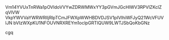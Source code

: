 Vm14YVUxTnRWa1pOVldoVVYwZDRWMWxYY3pGVmJGcHlWV3RPVlZKclZqVlVW
VkpYWVVaYWRWRlljRlpTCmJFWXpWWHBDVDJSV1pIVlhiWFJyQ21WcVFUVlJN
bVIzWXpKU1NFOUVNRXREYm1oclpGRTlQUW9LWTJSbQoKbGNz

cgq